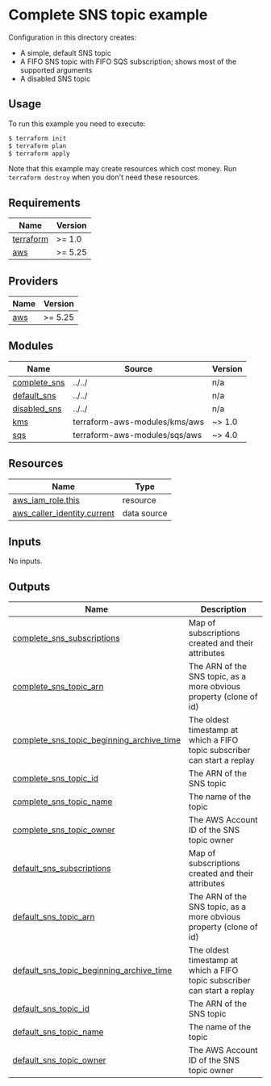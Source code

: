 # Complete SNS topic example

Configuration in this directory creates:
- A simple, default SNS topic
- A FIFO SNS topic with FIFO SQS subscription; shows most of the supported arguments
- A disabled SNS topic

## Usage

To run this example you need to execute:

```bash
$ terraform init
$ terraform plan
$ terraform apply
```

Note that this example may create resources which cost money. Run `terraform destroy` when you don't need these resources.

<!-- BEGIN_TF_DOCS -->
## Requirements

| Name | Version |
|------|---------|
| <a name="requirement_terraform"></a> [terraform](#requirement\_terraform) | >= 1.0 |
| <a name="requirement_aws"></a> [aws](#requirement\_aws) | >= 5.25 |

## Providers

| Name | Version |
|------|---------|
| <a name="provider_aws"></a> [aws](#provider\_aws) | >= 5.25 |

## Modules

| Name | Source | Version |
|------|--------|---------|
| <a name="module_complete_sns"></a> [complete\_sns](#module\_complete\_sns) | ../../ | n/a |
| <a name="module_default_sns"></a> [default\_sns](#module\_default\_sns) | ../../ | n/a |
| <a name="module_disabled_sns"></a> [disabled\_sns](#module\_disabled\_sns) | ../../ | n/a |
| <a name="module_kms"></a> [kms](#module\_kms) | terraform-aws-modules/kms/aws | ~> 1.0 |
| <a name="module_sqs"></a> [sqs](#module\_sqs) | terraform-aws-modules/sqs/aws | ~> 4.0 |

## Resources

| Name | Type |
|------|------|
| [aws_iam_role.this](https://registry.terraform.io/providers/hashicorp/aws/latest/docs/resources/iam_role) | resource |
| [aws_caller_identity.current](https://registry.terraform.io/providers/hashicorp/aws/latest/docs/data-sources/caller_identity) | data source |

## Inputs

No inputs.

## Outputs

| Name | Description |
|------|-------------|
| <a name="output_complete_sns_subscriptions"></a> [complete\_sns\_subscriptions](#output\_complete\_sns\_subscriptions) | Map of subscriptions created and their attributes |
| <a name="output_complete_sns_topic_arn"></a> [complete\_sns\_topic\_arn](#output\_complete\_sns\_topic\_arn) | The ARN of the SNS topic, as a more obvious property (clone of id) |
| <a name="output_complete_sns_topic_beginning_archive_time"></a> [complete\_sns\_topic\_beginning\_archive\_time](#output\_complete\_sns\_topic\_beginning\_archive\_time) | The oldest timestamp at which a FIFO topic subscriber can start a replay |
| <a name="output_complete_sns_topic_id"></a> [complete\_sns\_topic\_id](#output\_complete\_sns\_topic\_id) | The ARN of the SNS topic |
| <a name="output_complete_sns_topic_name"></a> [complete\_sns\_topic\_name](#output\_complete\_sns\_topic\_name) | The name of the topic |
| <a name="output_complete_sns_topic_owner"></a> [complete\_sns\_topic\_owner](#output\_complete\_sns\_topic\_owner) | The AWS Account ID of the SNS topic owner |
| <a name="output_default_sns_subscriptions"></a> [default\_sns\_subscriptions](#output\_default\_sns\_subscriptions) | Map of subscriptions created and their attributes |
| <a name="output_default_sns_topic_arn"></a> [default\_sns\_topic\_arn](#output\_default\_sns\_topic\_arn) | The ARN of the SNS topic, as a more obvious property (clone of id) |
| <a name="output_default_sns_topic_beginning_archive_time"></a> [default\_sns\_topic\_beginning\_archive\_time](#output\_default\_sns\_topic\_beginning\_archive\_time) | The oldest timestamp at which a FIFO topic subscriber can start a replay |
| <a name="output_default_sns_topic_id"></a> [default\_sns\_topic\_id](#output\_default\_sns\_topic\_id) | The ARN of the SNS topic |
| <a name="output_default_sns_topic_name"></a> [default\_sns\_topic\_name](#output\_default\_sns\_topic\_name) | The name of the topic |
| <a name="output_default_sns_topic_owner"></a> [default\_sns\_topic\_owner](#output\_default\_sns\_topic\_owner) | The AWS Account ID of the SNS topic owner |
<!-- END_TF_DOCS -->
